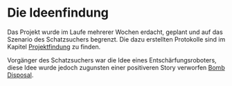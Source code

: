 # Die Ideenfindung

Das Projekt wurde im Laufe mehrerer Wochen erdacht, geplant und auf das Szenario des Schatzsuchers begrenzt. Die dazu erstellten Protokolle sind im Kapitel [Projektfindung](#allgemeine-zielsetzung) zu finden. 

Vorgänger des Schatzsuchers war die Idee eines Entschärfungsroboters, diese Idee wurde jedoch zugunsten einer positiveren Story verworfen [Bomb Disposal](#bomb-disposal). 

